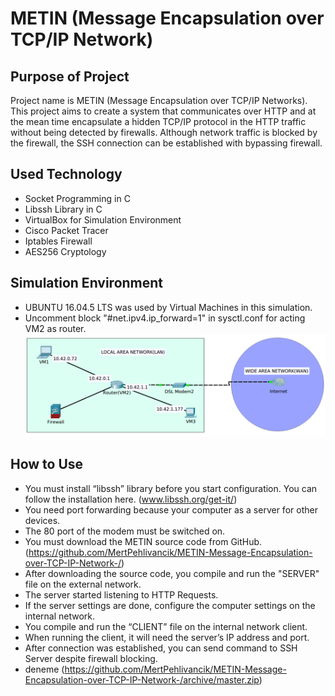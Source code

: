 # METIN (Message Encapsulation over TCP/IP Network)
## Purpose of Project
Project name is METIN (Message Encapsulation over TCP/IP Networks). This project aims to create a system that communicates over HTTP and at the mean time encapsulate a hidden TCP/IP protocol in the HTTP traffic without being detected by firewalls. Although network traffic is blocked by the firewall, the SSH connection can be established with bypassing firewall.
## Used Technology
- Socket Programming in C
- Libssh Library in C
- VirtualBox for Simulation Environment
- Cisco Packet Tracer
- Iptables Firewall
- AES256 Cryptology
## Simulation Environment
- UBUNTU 16.04.5 LTS was used by Virtual Machines in this simulation.
- Uncomment block "#net.ipv4.ip_forward=1" in sysctl.conf for acting VM2 as router. 
![](images/SimulationEnvironment.png)
## How to Use
- You must install “libssh” library before you start configuration. You can follow the installation here. (www.libssh.org/get-it/)
- You need port forwarding because your computer as a server for other devices.
- The 80 port of the modem must be switched on.
- You must download the METIN source code from GitHub.(https://github.com/MertPehlivancik/METIN-Message-Encapsulation-over-TCP-IP-Network-/)
- After downloading the source code, you compile and run the "SERVER" file on the external network. 
- The server started listening to HTTP Requests.
- If the server settings are done, configure the computer settings on the internal network.
- You compile and run the “CLIENT” file on the internal network client.
- When running the client, it will need the server’s IP address and port.
- After connection was established, you can send command to SSH Server despite firewall blocking.
- deneme (https://github.com/MertPehlivancik/METIN-Message-Encapsulation-over-TCP-IP-Network-/archive/master.zip)


